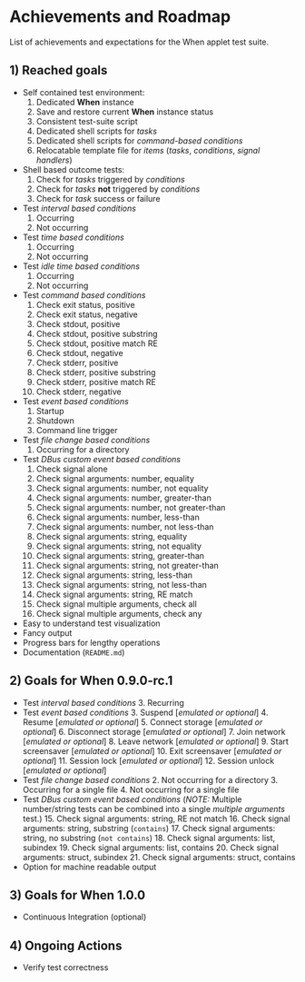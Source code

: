 # Achievements and Roadmap

List of achievements and expectations for the When applet test suite.


## 1) Reached goals

* Self contained test environment:
  1. Dedicated **When** instance
  2. Save and restore current **When** instance status
  3. Consistent test-suite script
  4. Dedicated shell scripts for *tasks*
  5. Dedicated shell scripts for *command-based conditions*
  6. Relocatable template file for *items* (*tasks*, *conditions*, *signal handlers*)
* Shell based outcome tests:
  1. Check for *tasks* triggered by *conditions*
  2. Check for *tasks* **not** triggered by *conditions*
  3. Check for *task* success or failure
* Test *interval based conditions*
  1. Occurring
  2. Not occurring
* Test *time based conditions*
  1. Occurring
  2. Not occurring
* Test *idle time based conditions*
  1. Occurring
  2. Not occurring
* Test *command based conditions*
  1. Check exit status, positive
  2. Check exit status, negative
  3. Check stdout, positive
  4. Check stdout, positive substring
  5. Check stdout, positive match RE
  6. Check stdout, negative
  7. Check stderr, positive
  8. Check stderr, positive substring
  9. Check stderr, positive match RE
  10. Check stderr, negative
* Test *event based conditions*
  1. Startup
  2. Shutdown
  13. Command line trigger
* Test *file change based conditions*
  1. Occurring for a directory
* Test *DBus custom event based conditions*
  1. Check signal alone
  2. Check signal arguments: number, equality
  3. Check signal arguments: number, not equality
  4. Check signal arguments: number, greater-than
  5. Check signal arguments: number, not greater-than
  6. Check signal arguments: number, less-than
  7. Check signal arguments: number, not less-than
  8. Check signal arguments: string, equality
  9. Check signal arguments: string, not equality
  10. Check signal arguments: string, greater-than
  11. Check signal arguments: string, not greater-than
  12. Check signal arguments: string, less-than
  13. Check signal arguments: string, not less-than
  14. Check signal arguments: string, RE match
  22. Check signal multiple arguments, check all
  23. Check signal multiple arguments, check any
* Easy to understand test visualization
* Fancy output
* Progress bars for lengthy operations
* Documentation (`README.md`)


## 2) Goals for When 0.9.0-rc.1

* Test *interval based conditions*
  3. Recurring
* Test *event based conditions*
  3. Suspend [*emulated or optional*]
  4. Resume [*emulated or optional*]
  5. Connect storage [*emulated or optional*]
  6. Disconnect storage [*emulated or optional*]
  7. Join network [*emulated or optional*]
  8. Leave network [*emulated or optional*]
  9. Start screensaver [*emulated or optional*]
  10. Exit screensaver [*emulated or optional*]
  11. Session lock [*emulated or optional*]
  12. Session unlock [*emulated or optional*]
* Test *file change based conditions*
  2. Not occurring for a directory
  3. Occurring for a single file
  4. Not occurring for a single file
* Test *DBus custom event based conditions* (*NOTE:* Multiple number/string tests can be combined into a single *multiple arguments* test.)
  15. Check signal arguments: string, RE not match
  16. Check signal arguments: string, substring (`contains`)
  17. Check signal arguments: string, no substring (`not contains`)
  18. Check signal arguments: list, subindex
  19. Check signal arguments: list, contains
  20. Check signal arguments: struct, subindex
  21. Check signal arguments: struct, contains
* Option for machine readable output


## 3) Goals for When 1.0.0

* Continuous Integration (optional)


## 4) Ongoing Actions

* Verify test correctness
